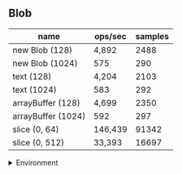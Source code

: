 ## Blob

|name|ops/sec|samples|
|-|-|-|
|new Blob (128)|4,892|2488|
|new Blob (1024)|575|290|
|text (128)|4,204|2103|
|text (1024)|583|292|
|arrayBuffer (128)|4,699|2350|
|arrayBuffer (1024)|592|297|
|slice (0, 64)|146,439|91342|
|slice (0, 512)|33,393|16697|


<details>
<summary>Environment</summary>

* __Machine:__ linux x64 | 4 vCPUs | 7.6GB Mem
* __Run:__ Tue Oct 29 2024 17:05:03 GMT+0000 (Coordinated Universal Time)
* __Node:__ `v22.0.0`
</details>

<!--
{"environment":{"platform":"linux","arch":"x64","cpus":4,"totalMemory":7.597877502441406},"benchmarks":[{"name":"new Blob (128)","opsSec":4892.029334023587,"samples":2488},{"name":"new Blob (1024)","opsSec":575.7913624366283,"samples":290},{"name":"text (128)","opsSec":4204.706716308197,"samples":2103},{"name":"text (1024)","opsSec":583.5948439483476,"samples":292},{"name":"arrayBuffer (128)","opsSec":4699.026587244399,"samples":2350},{"name":"arrayBuffer (1024)","opsSec":592.9668667125244,"samples":297},{"name":"slice (0, 64)","opsSec":146439.2424926377,"samples":91342},{"name":"slice (0, 512)","opsSec":33393.72563715017,"samples":16697}]}-->
